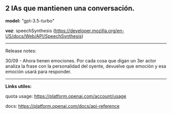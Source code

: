 ## 2 IAs que mantienen una conversación.

**model:** "gpt-3.5-turbo"

**voz**: speechSynthesis (https://developer.mozilla.org/en-US/docs/Web/API/SpeechSynthesis)

___
Release notes:

30/09 - Ahora tienen emociones. Por cada cosa que digan un 3er actor analiza la frase con la personalidad del oyente, devuelve que emoción y esa emoción usará para responder.
___
**Links utiles:**

quota usage: https://platform.openai.com/account/usage

docs: https://platform.openai.com/docs/api-reference

